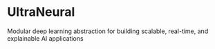 # UltraNeural
Modular deep learning abstraction for building scalable, real-time, and explainable AI applications
